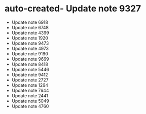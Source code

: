 # auto-created- Update note 9327
- Update note 6918
- Update note 6748
- Update note 4399
- Update note 1920
- Update note 9473
- Update note 4973
- Update note 9180
- Update note 9669
- Update note 8418
- Update note 5446
- Update note 9412
- Update note 2727
- Update note 1264
- Update note 7644
- Update note 2441
- Update note 5049
- Update note 4760

